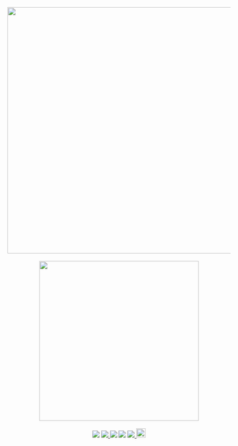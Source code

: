 <p align="center">
   <a rel="hackorg-website" href="https://hackorg.com/">
   	<img src="https://hackorg.com/hackorg-github-logo-black-transparent.png" width="555">
   </a>
   </br>
   </br>
   <img src="http://profile-counter.glitch.me/thehackorg.github.io.repo/count.svg" width="360">
   </br>
   </br>
   <img src="https://badges.frapsoft.com/os/v1/open-source.png?v=103"></img>
   <a ref="github-action" href="https://github.com/TheHackOrg/TheHackOrg.github.io/actions/workflows/deploy-docs.yml">
	<img src="https://github.com/TheHackOrg/TheHackOrg.github.io/actions/workflows/deploy-docs.yml/badge.svg"></img>
   </a>
   <img src="https://img.shields.io/github/commit-activity/m/TheHackOrg/TheHackOrg.github.io?color=ff69b4"></img>
   <img src="https://img.shields.io/github/repo-size/TheHackOrg/TheHackOrg.github.io"></img>
   <a ref="vuepress-theme" href="https://theme-hope.vuejs.press">
        <img src="https://img.shields.io/badge/vuepress%20theme-Hope-green"></img>
   </a>
   <a rel="license" href="http://creativecommons.org/licenses/by-nc-sa/4.0/">
        <img alt="知识共享许可协议" style="border-width:0" height="21" src="https://i.creativecommons.org/l/by-nc-sa/4.0/88x31.png"/>
   </a>
</p>
